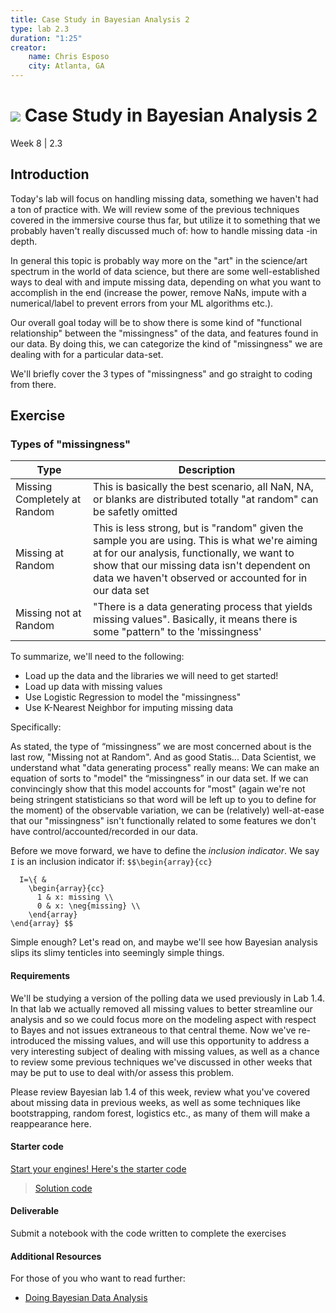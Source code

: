 ```yaml
---
title: Case Study in Bayesian Analysis 2
type: lab 2.3
duration: "1:25"
creator:
    name: Chris Esposo
    city: Atlanta, GA
---
```


# ![](https://ga-dash.s3.amazonaws.com/production/assets/logo-9f88ae6c9c3871690e33280fcf557f33.png) Case Study in Bayesian Analysis 2
Week 8 | 2.3

## Introduction

Today's lab will focus on handling missing data, something we haven't had a ton of practice with. We will review some of the previous techniques covered in the immersive course thus far, but utilize it to something that we probably haven't really discussed much of: how to handle missing data -in depth.

In general this topic is probably way more on the "art" in the science/art spectrum in the world of data science, but there are some well-established ways to deal with and impute missing data, depending on what you want to accomplish in the end (increase the power, remove NaNs, impute with a numerical/label to prevent errors from your ML algorithms etc.).

Our overall goal today will be to show there is some kind of "functional relationship" between the "missingness" of the data, and features found in our data. By doing this, we can categorize the kind of "missingness" we are dealing with for a particular data-set.

We'll briefly cover the 3 types of "missingness" and go straight to coding from there.


## Exercise

### Types of "missingness"

| Type  | Description  |
|---|---|
| Missing Completely at Random  | This is basically the best scenario, all NaN, NA, or blanks are distributed totally "at random" can be safetly omitted  |
| Missing at Random  | This is less strong, but is "random" given the sample you are using. This is what we're aiming at for our analysis, functionally, we want to show that our missing data isn't dependent on data we haven't observed or accounted for in our data set   |
| Missing not at Random  | "There is a data generating process that yields missing values". Basically, it means there is some "pattern" to the 'missingness' |

To summarize, we'll need to the following:

- Load up the data and the libraries we will need to get started!
- Load up data with missing values
- Use Logistic Regression to model the "missingness"
- Use K-Nearest Neighbor for imputing missing data

Specifically:

As stated, the type of “missingness” we are most concerned about is the last row, "Missing not at Random". And as good Statis... Data Scientist, we understand what "data generating process" really means: We can make an equation of sorts to "model" the “missingness” in our data set. If we can convincingly show that this model accounts for "most" (again we're not being stringent statisticians so that word will be left up to you to define for the moment) of the observable variation, we can be (relatively) well-at-ease that our "missingness" isn't functionally related to some features we don't have control/accounted/recorded in our data.

Before we move forward, we have to define the *inclusion indicator*. We say `I` is an inclusion indicator if: `$$\begin{array}{cc}`

```
  I=\{ &
    \begin{array}{cc}
      1 & x: missing \\
      0 & x: \neg{missing} \\
    \end{array}
\end{array} $$
```

Simple enough? Let's read on, and maybe we'll see how Bayesian analysis slips its slimy tenticles into seemingly simple things.


#### Requirements

We'll be studying a version of the polling data we used previously in Lab 1.4. In that lab we actually removed all missing values to better streamline our analysis and so we could focus more on the modeling aspect with respect to Bayes and not issues extraneous to that central theme. Now we've re-introduced the missing values, and will use this opportunity to address a very interesting subject of dealing with missing values, as well as a chance to review some previous techniques we've discussed in other weeks that may be put to use to deal with/or assess this problem.

Please review Bayesian lab 1.4 of this week, review what you've covered about missing data in previous weeks, as well as some techniques like bootstrapping, random forest, logistics etc., as many of them will make a reappearance here.


#### Starter code

[Start your engines! Here's the starter code](./code/w8-2.3-starter.ipynb)

> [Solution code](./code/w8-2.3-solutions.ipynb)

#### Deliverable

Submit a notebook with the code written to complete the exercises

#### Additional Resources

For those of you who want to read further:

- [Doing Bayesian Data Analysis](http://doingbayesiandataanalysis.blogspot.com/2014/01/bayesian-variable-selection-in-multiple.html)
